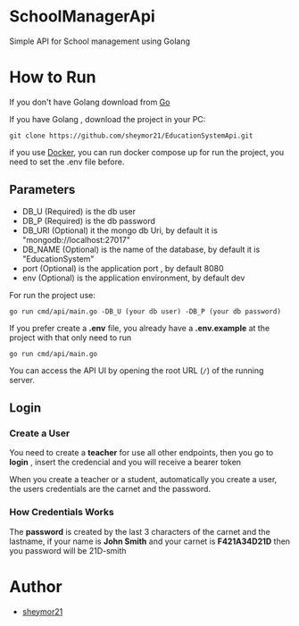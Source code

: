 # SchoolManagerApi

Simple API for School management using Golang

# How to Run

If you don't have Golang download from  [Go](https://go.dev)

If you have Golang , download the project in your PC:

~~~
git clone https://github.com/sheymor21/EducationSystemApi.git
~~~

if you use [Docker](https://www.docker.com), you can run docker compose up for run the project, you need to set the .env file before.
## Parameters

- DB_U (Required)  is the db user
- DB_P (Required)  is the db password
- DB_URI (Optional)  it the mongo db Uri, by default it is "mongodb://localhost:27017"
- DB_NAME (Optional) is the name of the database, by default it is "EducationSystem"
- port (Optional) is the application port , by default 8080
- env (Optional) is the application environment, by default dev

For run the project use:

~~~
go run cmd/api/main.go -DB_U (your db user) -DB_P (your db password)
~~~

If you prefer create a **.env** file, you already have a **.env.example** at the project with that only need to run
~~~
go run cmd/api/main.go
~~~

You can access the API UI by opening the root URL (`/`) of the running server.

## Login

### Create a User

You need to create a **teacher** for use all other endpoints, then you go to **login** , insert the credencial and you will receive a bearer token

When you create a teacher or a student, automatically you create a user, the users credentials are the carnet and the password.

### How Credentials Works

The **password** is created by the last 3 characters of the carnet and the lastname, if your name is **John Smith** and your carnet is **F421A34D21D** then you password will be 21D-smith


# Author

- [sheymor21](https://github.com/sheymor21)